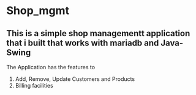 # Shop_mgmt
## This is a simple shop managementt application that i built that works with mariadb and Java-Swing
The Application has the features to 
1) Add, Remove, Update Customers and Products 
2) Billing facilities 
